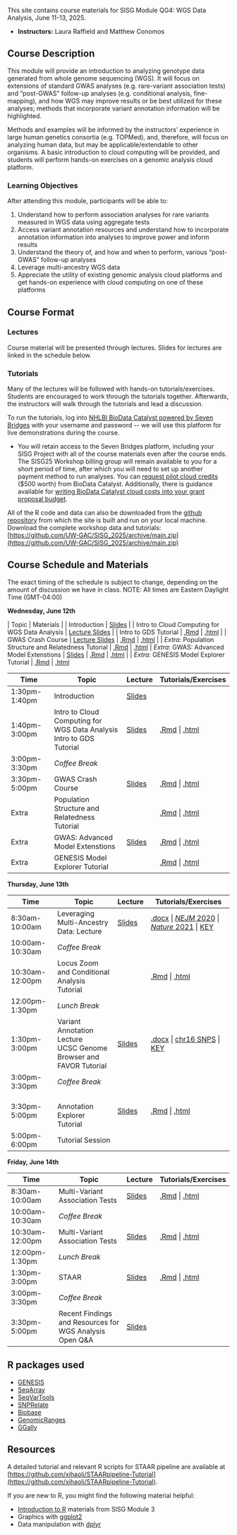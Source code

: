 This site contains course materials for SISG Module QG4: WGS Data Analysis, June 11-13, 2025. 

- **Instructors:** Laura Raffield and Matthew Conomos

## Course Description
This module will provide an introduction to analyzing genotype data generated from whole genome sequencing (WGS). It will focus on extensions of standard GWAS analyses (e.g. rare-variant association tests) and “post-GWAS” follow-up analyses (e.g. conditional analysis, fine-mapping), and how WGS may improve results or be best utilized for these analyses; methods that incorporate variant annotation information will be highlighted.

Methods and examples will be informed by the instructors’ experience in large human genetics consortia (e.g. TOPMed), and, therefore, will focus on analyzing human data, but may be applicable/extendable to other organisms. A basic introduction to cloud computing will be provided, and students will perform hands-on exercises on a genomic analysis cloud platform.

### Learning Objectives
After attending this module, participants will be able to: 
1. Understand how to perform association analyses for rare variants measured in WGS data using aggregate tests
2. Access variant annotation resources and understand how to incorporate annotation information into analyses to improve power and inform results
3. Understand the theory of, and how and when to perform, various “post-GWAS” follow-up analyses 
4. Leverage multi-ancestry WGS data
5. Appreciate the utility of existing genomic analysis cloud platforms and get hands-on experience with cloud computing on one of these platforms

## Course Format

### Lectures
Course material will be presented through lectures. Slides for lectures are linked in the schedule below.

### Tutorials
Many of the lectures will be followed with hands-on tutorials/exercises. Students are encouraged to work through the tutorials together. Afterwards, the instructors will walk through the tutorials and lead a discussion.

To run the tutorials, log into [NHLBI BioData Catalyst powered by Seven Bridges](https://platform.sb.biodatacatalyst.nhlbi.nih.gov) with your username and password -- we will use this platform for live demonstrations during the course.

- You will retain access to the Seven Bridges platform, including your SISG Project with all of the course materials even after the course ends. The SISG25 Workshop billing group will remain available to you for a short period of time, after which you will need to set up another payment method to run analyses. You can [request pilot cloud credits](https://biodatacatalyst.nhlbi.nih.gov/resources/cloud-credits) ($500 worth) from BioData Catalyst. Additionally, there is guidance available for [writing BioData Catalyst cloud costs into your grant proposal budget](https://bdcatalyst.gitbook.io/biodata-catalyst-documentation/written-documentation/getting-started/writing-biodata-catalyst-into-a-grant-proposal). 

All of the R code and data can also be downloaded from the [github repository](https://github.com/UW-GAC/SISG_2025) from which the site is built and run on your local machine. Download the complete workshop data and tutorials: [https://github.com/UW-GAC/SISG_2025/archive/main.zip](https://github.com/UW-GAC/SISG_2025/archive/main.zip)


## Course Schedule and Materials

The exact timing of the schedule is subject to change, depending on the amount of discussion we have in class. 
NOTE: All times are Eastern Daylight Time (GMT-04:00)

**Wednesday, June 12th**

| Topic | Materials |
| Introduction | [Slides]() |
| Intro to Cloud Computing for WGS Data Analysis | [Lecture Slides]() |
| Intro to GDS Tutorial | [.Rmd](https://github.com/UW-GAC/SISG_2025/blob/main/01_gds_intro.Rmd) \| [.html](https://htmlpreview.github.io/?https://github.com/UW-GAC/SISG_2025/blob/main/01_gds_intro.html) |
| GWAS Crash Course | [Lecture Slides]() \| [.Rmd](https://github.com/UW-GAC/SISG_2025/blob/main/02_GWAS.Rmd) \| [.html](https://htmlpreview.github.io/?https://github.com/UW-GAC/SISG_2025/blob/main/02_GWAS.html) |
| _Extra_: Population Structure and Relatedness Tutorial | [.Rmd](https://github.com/UW-GAC/SISG_2025/blob/main/02.1_pop_structure_relatedness.Rmd) \| [.html](https://htmlpreview.github.io/?https://github.com/UW-GAC/SISG_2025/blob/main/02.1_pop_structure_relatedness.html)
| _Extra_: GWAS: Advanced Model Extenstions | [Slides]() \| [.Rmd](https://github.com/UW-GAC/SISG_2025/blob/main/02.2_advanced_GWAS.Rmd) \| [.html](https://htmlpreview.github.io/?https://github.com/UW-GAC/SISG_2025/blob/main/02.2_advanced_GWAS.html) |
| _Extra_: GENESIS Model Explorer Tutorial | [.Rmd](https://github.com/UW-GAC/SISG_2025/blob/main/02.3_GENESIS_model_explorer.Rmd) \| [.html](https://htmlpreview.github.io/?https://github.com/UW-GAC/SISG_2025/blob/main/02.3_GENESIS_model_explorer.html)

| Time | Topic | Lecture | Tutorials/Exercises |
| --- | --- | --- | --- |
| 1:30pm-1:40pm | Introduction | [Slides]() | |
| 1:40pm-3:00pm | Intro to Cloud Computing for WGS Data Analysis <br> Intro to GDS Tutorial | [Slides]() | [.Rmd](https://github.com/UW-GAC/SISG_2025/blob/main/01_gds_intro.Rmd) \| [.html](https://htmlpreview.github.io/?https://github.com/UW-GAC/SISG_2025/blob/main/01_gds_intro.html) |
| 3:00pm-3:30pm | _Coffee Break_ | | |
| 3:30pm-5:00pm | GWAS Crash Course | [Slides]() | [.Rmd](https://github.com/UW-GAC/SISG_2025/blob/main/02_GWAS.Rmd) \| [.html](https://htmlpreview.github.io/?https://github.com/UW-GAC/SISG_2025/blob/main/02_GWAS.html) |
| Extra | Population Structure and Relatedness Tutorial  | | [.Rmd](https://github.com/UW-GAC/SISG_2025/blob/main/02.1_pop_structure_relatedness.Rmd) \| [.html](https://htmlpreview.github.io/?https://github.com/UW-GAC/SISG_2025/blob/main/02.1_pop_structure_relatedness.html)
| Extra | GWAS: Advanced Model Extenstions | [Slides]() | [.Rmd](https://github.com/UW-GAC/SISG_2025/blob/main/02.2_advanced_GWAS.Rmd) \| [.html](https://htmlpreview.github.io/?https://github.com/UW-GAC/SISG_2025/blob/main/02.2_advanced_GWAS.html) |
| Extra | GENESIS Model Explorer Tutorial | | [.Rmd](https://github.com/UW-GAC/SISG_2025/blob/main/02.3_GENESIS_model_explorer.Rmd) \| [.html](https://htmlpreview.github.io/?https://github.com/UW-GAC/SISG_2025/blob/main/02.3_GENESIS_model_explorer.html)


**Thursday, June 13th**

| Time | Topic | Lecture | Tutorials/Exercises |
| --- | --- | --- | --- |
| 8:30am-10:00am | Leveraging Multi-Ancestry Data: Lecture | [Slides]() | [.docx](https://docs.google.com/document/d/1Zkhwa2uwzvwTVpy-sAsYIkvwFDKlLEin/preview) \| [_NEJM_ 2020](https://drive.google.com/file/d/1AxGGz1r9KOM7i0xPE34b7KA7Ern7J6HB/view?usp=drive_link) \| [_Nature_ 2021](https://drive.google.com/file/d/171FkSo0lAkbuAAX1tzc1LhdOYuqWFeNJ/view?usp=drive_link)  \| [KEY](https://docs.google.com/document/d/1lIBwrP-79LcaHRCqTD3snZro5Ylb6cyA/preview)
| 10:00am-10:30am | _Coffee Break_ | | |
| 10:30am-12:00pm | Locus Zoom and Conditional Analysis Tutorial | | [.Rmd](https://github.com/UW-GAC/SISG_2025/blob/main/03_conditional_analysis.Rmd) \| [.html](https://htmlpreview.github.io/?https://github.com/UW-GAC/SISG_2025/blob/main/03_conditional_analysis.html)
| 12:00pm-1:30pm | _Lunch Break_ | | |
| 1:30pm-3:00pm | Variant Annotation Lecture <br> UCSC Genome Browser and FAVOR Tutorial | [Slides]() | [.docx](https://docs.google.com/document/d/1M1AeVvF0o7-g-ASouXGVXm96pf2ucxmI/preview) \| [chr16 SNPS](https://drive.google.com/file/d/1wIsk7rJlcfodfgQwLV-I8Ofh23GhqN5d/view?usp=drive_link) \| [KEY](https://docs.google.com/document/d/1PJcxgAPblVnGcfDsY_ns8A4mi8yFSshZ/preview) |
| 3:00pm-3:30pm | _Coffee Break_ | | |
| 3:30pm-5:00pm |  <br> Annotation Explorer Tutorial | [Slides]() | [.Rmd](https://github.com/UW-GAC/SISG_2025/blob/main/04_annotation_explorer.Rmd) \| [.html](https://htmlpreview.github.io/?https://github.com/UW-GAC/SISG_2025/blob/main/04_annotation_explorer.html) |
| 5:00pm-6:00pm | Tutorial Session | | |

**Friday, June 14th**

| Time | Topic | Lecture | Tutorials/Exercises |
| --- | --- | --- | --- |
| 8:30am-10:00am | Multi-Variant Association Tests | [Slides]() | [.Rmd](https://github.com/UW-GAC/SISG_2025/blob/main/05_aggregate_tests.Rmd) \| [.html](https://htmlpreview.github.io/?https://github.com/UW-GAC/SISG_2025/blob/main/05_aggregate_tests.html)
| 10:00am-10:30am | _Coffee Break_ | | |
| 10:30am-12:00pm | Multi-Variant Association Tests | [Slides]() | [.Rmd](https://github.com/UW-GAC/SISG_2025/blob/main/05_aggregate_tests.Rmd) \| [.html](https://htmlpreview.github.io/?https://github.com/UW-GAC/SISG_2025/blob/main/05_aggregate_tests.html) 
| 12:00pm-1:30pm | _Lunch Break_ | | |
| 1:30pm-3:00pm | STAAR | [Slides]() | [.Rmd](https://github.com/UW-GAC/SISG_2025/blob/main/06_STAAR.Rmd) \| [.html](https://htmlpreview.github.io/?https://github.com/UW-GAC/SISG_2025/blob/main/06_STAAR.html) |
| 3:00pm-3:30pm | _Coffee Break_ | | |
| 3:30pm-5:00pm | Recent Findings and Resources for WGS Analysis <br> Open Q&A | [Slides]() |

## R packages used

- [GENESIS](http://bioconductor.org/packages/release/bioc/html/GENESIS.html)
- [SeqArray](http://bioconductor.org/packages/release/bioc/html/SeqArray.html)
- [SeqVarTools](http://bioconductor.org/packages/release/bioc/html/SeqVarTools.html)
- [SNPRelate](http://bioconductor.org/packages/release/bioc/html/SNPRelate.html)
- [Biobase](https://bioconductor.org/packages/release/bioc/html/Biobase.html)
- [GenomicRanges](https://bioconductor.org/packages/release/bioc/html/GenomicRanges.html)
- [GGally](https://cran.r-project.org/web/packages/GGally)


## Resources

A detailed tutorial and relevant R scripts for STAAR pipeline are available at [https://github.com/xihaoli/STAARpipeline-Tutorial](https://github.com/xihaoli/STAARpipeline-Tutorial).

If you are new to R, you might find the following material helpful:

- [Introduction to R](http://faculty.washington.edu/kenrice/rintro/) materials from SISG Module 3
- Graphics with [ggplot2](https://ggplot2.tidyverse.org/)
- Data manipulation with [dplyr](http://dplyr.tidyverse.org/)
